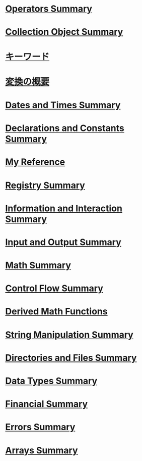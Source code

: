 # [Operators Summary](operators-summary.md)
# [Collection Object Summary](collection-object-summary.md)
# [キーワード](index.md)
# [変換の概要](conversion-summary.md)
# [Dates and Times Summary](dates-and-times-summary.md)
# [Declarations and Constants Summary](declarations-and-constants-summary.md)
# [My Reference](my-reference.md)
# [Registry Summary](registry-summary.md)
# [Information and Interaction Summary](information-and-interaction-summary.md)
# [Input and Output Summary](input-and-output-summary.md)
# [Math Summary](math-summary.md)
# [Control Flow Summary](control-flow-summary.md)
# [Derived Math Functions](derived-math-functions.md)
# [String Manipulation Summary](string-manipulation-summary.md)
# [Directories and Files Summary](directories-and-files-summary.md)
# [Data Types Summary](data-types-summary.md)
# [Financial Summary](financial-summary.md)
# [Errors Summary](errors-summary.md)
# [Arrays Summary](arrays-summary.md)
